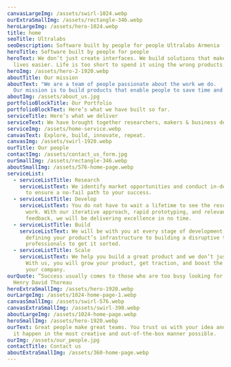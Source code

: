 ```yaml
---
canvasLargeImg: /assets/swirl-1024.webp
ourExtraSmallImg: /assets/rectangle-346.webp
heroLargeImg: /assets/hero-1024.webp
title: home
seoTitle: Ultralabs
seoDescription: Software built by people for people Ultralabs Armenia
heroTitle: Software built by people for people
heroText: We don’t just create interfaces. We build solutions that make people’s
  lives easier. Life is too short to spend it using the wrong products.
heroImg: /assets/hero-2-1920.webp
aboutTitle: Our mission
aboutText: "We are a team of people passionate about the work we do.
  Our mission is to build products that enable people to save time and energy for the things in life that really matter."
aboutImg: /assets/about_us.jpg
portfolioBlockTitle: Our Portfolio
portfolioBlockText: Here’s what we have built so far.
serviceTitle: Here’s what we deliver
serviceText: We have brought together researchers, makers & business developers to create a new standard of startup.
serviceImg: /assets/home-service.webp
canvasText: Explore, build, innovate, repeat.
canvasImg: /assets/swirl-1920.webp
ourTitle: Our people
contactImg: /assets/contact_us_form.jpg
ourSmallImg: /assets/rectangle-346.webp
aboutSmallImg: /assets/576-home-page.webp
serviceList:
  - serviceListTitle: Research
    serviceListText: We identify market opportunities and conduct in-depth research
      to ensure a no-fail path to your success.
  - serviceListTitle: Develop
    serviceListText: You do not have to wait a lifetime to see the results of our
      work. With our iterative approach, rapid prototyping, and relevant market
      feedback, we will be delivering excellence in no time.
  - serviceListTitle: Build
    serviceListText: We will be with you at every stage of development, from
      defining your product’s infrastructure to building a disruptive team of
      professionals to get it sorted.
  - serviceListTitle: Scale
    serviceListText: We help you build a great product and we don’t just stop there.
      With us, you will grow your product, get traction, and boost the value of
      your company.
ourQuote: “Success usually comes to those who are too busy looking for it.” —
  Henry David Thoreau
heroExtraSmallImg: /assets/hero-1920.webp
ourLargeImg: /assets/1024-home-page-1.webp
canvasSmallImg: /assets/swirl-576.webp
canvasExtraSmallImg: /assets/swirl-390.webp
aboutLargeImg: /assets/1024-home-page.webp
heroSmallImg: /assets/hero-1920.webp
ourText: Great people make great teams. You trust us with your idea and we make
  it happen in the most creative and out-of-the-box manner possible.
ourImg: /assets/our_people.jpg
contactTitle: Contact us
aboutExtraSmallImg: /assets/360-home-page.webp
---
```

